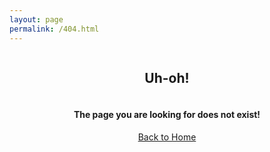 ```yaml
---
layout: page
permalink: /404.html
---
```


<div style="display: flex; flex-direction: column; align-items: center">
    <h2>Uh-oh!</h2>
    <h4>The page you are looking for does not exist!</h4>
    <a href="/" class="btn btn-lg btn-default">
        Back to Home
    </a>
</div>

